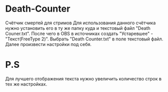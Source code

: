# Death-Counter
Счётчик смертей для стримов
Для использования данного счётчика нужно установить его в ту же папку куда и текстовый файл "Death Couner.txt".
После чего в  OBS  в источниках создать  "Устаревшее" - "Текст(FreeType 2)".
Выбрать "Death Counter.txt" в поле текстовый файл. Далее произвести настройки под себя.
# P.S
Для лучшего отображения текста нужно увеличить количество строк в тех же настройках. 
